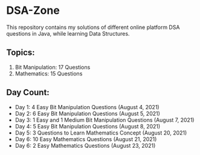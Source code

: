 # DSA-Zone

This repository contains my solutions of different online platform DSA questions in Java, while learning Data Structures.

<h2>Topics:</h2>

<ol>
  
  <li>Bit Manipulation: 17 Questions</li>
  <li>Mathematics: 15 Questions</li>

</ol>


<h2>Day Count:</h2>


<ul>

  <li>Day 1: 4 Easy Bit Manipulation Questions	(August 4, 2021)</li>
  <li>Day 2: 6 Easy Bit Manipulation Questions	(August 5, 2021)</li>
  <li>Day 3: 1 Easy and 1 Medium Bit Manipulation Questions	(August 7, 2021)</li>
  <li>Day 4: 5 Easy Bit Manipulation Questions	(August 8, 2021)</li>
  <li>Day 5: 3 Questions to Learn Mathematics Concept	(August 20, 2021)</li>
  <li>Day 6: 10 Easy Mathematics Questions	(August 21, 2021)</li>
  <li>Day 6: 2 Easy Mathematics Questions	(August 23, 2021)</li>
  
</ul>
